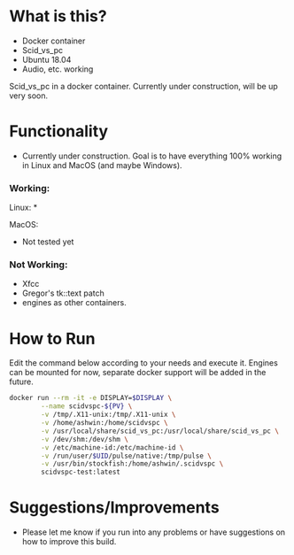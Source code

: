 # What is this?
* Docker container
* Scid_vs_pc
* Ubuntu 18.04
* Audio, etc. working

Scid_vs_pc in a docker container. Currently under construction, will be up very soon.


# Functionality
* Currently under construction. Goal is to have everything 100% working in Linux and MacOS (and maybe Windows).
### Working:
Linux:
* 

MacOS:
* Not tested yet
 
### Not Working:
* Xfcc
* Gregor's tk::text patch
* engines as other containers.

# How to Run 
Edit the command below according to your needs and execute it. Engines can be mounted for now, separate docker support will be added in the future. 
```sh
docker run --rm -it -e DISPLAY=$DISPLAY \
        --name scidvspc-${PV} \
        -v /tmp/.X11-unix:/tmp/.X11-unix \
        -v /home/ashwin:/home/scidvspc \
        -v /usr/local/share/scid_vs_pc:/usr/local/share/scid_vs_pc \
        -v /dev/shm:/dev/shm \
        -v /etc/machine-id:/etc/machine-id \
        -v /run/user/$UID/pulse/native:/tmp/pulse \
        -v /usr/bin/stockfish:/home/ashwin/.scidvspc \
        scidvspc-test:latest
```
# Suggestions/Improvements
* Please let me know if you run into any problems or have suggestions on how to improve this build.
